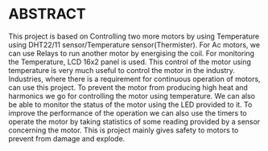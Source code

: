 # ABSTRACT
      
  This project is based on Controlling two more motors by using Temperature using DHT22/11 sensor/Temperature sensor(Thermister). For Ac motors, we can use Relays to run another motor by energising the coil. For monitoring the Temperature, LCD 16x2 panel is used. This control of the motor using temperature is very much useful to control the motor in the industry. Industries, where there is a requirement for continuous operation of motors, can use this project. To prevent the motor from producing high heat and harmonics we go for controlling the motor using temperature. We can also be able to monitor the status of the motor using the LED provided to it. To improve the performance of the operation we can also use the timers to operate the motor by taking statistics of some reading provided by a sensor concerning the motor. This is project mainly gives safety to motors to prevent from damage and explode.
